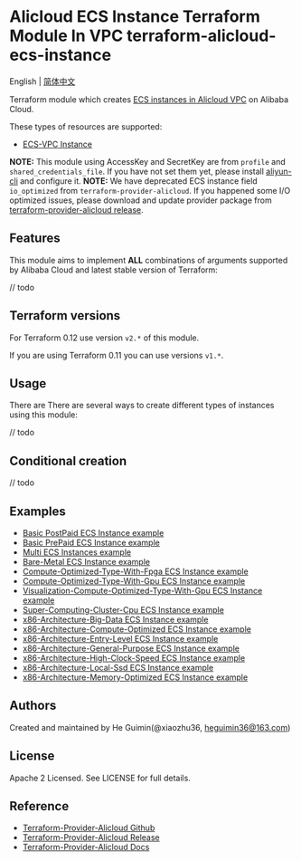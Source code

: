 Alicloud ECS Instance Terraform Module In VPC
terraform-alicloud-ecs-instance
=====================================================================

English | [简体中文](README-CN.md)

Terraform module which creates [ECS instances in Alicloud VPC](https://www.alibabacloud.com/help/doc-detail/25374.htm) on Alibaba Cloud. 

These types of resources are supported:

* [ECS-VPC Instance](https://www.terraform.io/docs/providers/alicloud/r/instance.html)

**NOTE:** This module using AccessKey and SecretKey are from `profile` and `shared_credentials_file`.
If you have not set them yet, please install [aliyun-cli](https://github.com/aliyun/aliyun-cli#installation) and configure it.
**NOTE:** We have deprecated ECS instance field `io_optimized` from `terraform-provider-alicloud`. If you happened some I/O optimized issues, please download and update provider package from [terraform-provider-alicloud release](https://github.com/alibaba/terraform-provider/releases).

## Features

This module aims to implement **ALL** combinations of arguments supported by Alibaba Cloud and latest stable version of Terraform:

// todo

## Terraform versions

For Terraform 0.12 use version `v2.*` of this module.

If you are using Terraform 0.11 you can use versions `v1.*`.

## Usage

There are There are several ways to create different types of instances using this module:

// todo

## Conditional creation

// todo

## Examples

* [Basic PostPaid ECS Instance example](https://github.com/terraform-alicloud-modules/terraform-alicloud-ecs-instance/tree/master/examples/basic/post-paid)
* [Basic PrePaid ECS Instance example](https://github.com/terraform-alicloud-modules/terraform-alicloud-ecs-instance/tree/master/examples/basic/pre-paid)
* [Multi ECS Instances example](https://github.com/terraform-alicloud-modules/terraform-alicloud-ecs-instance/tree/master/examples/multi-instance)
* [Bare-Metal ECS Instance example](https://github.com/terraform-alicloud-modules/terraform-alicloud-ecs-instance/tree/master/examples/bare-metal)
* [Compute-Optimized-Type-With-Fpga ECS Instance example](https://github.com/terraform-alicloud-modules/terraform-alicloud-ecs-instance/tree/master/examples/heterogeneous-computing/compute-optimized-type-with-fpga)
* [Compute-Optimized-Type-With-Gpu ECS Instance example](https://github.com/terraform-alicloud-modules/terraform-alicloud-ecs-instance/tree/master/examples/heterogeneous-computing/compute-optimized-type-with-gpu)
* [Visualization-Compute-Optimized-Type-With-Gpu ECS Instance example](https://github.com/terraform-alicloud-modules/terraform-alicloud-ecs-instance/tree/master/examples/heterogeneous-computing/visualization-compute-optimized-type-with-gpu)
* [Super-Computing-Cluster-Cpu ECS Instance example](https://github.com/terraform-alicloud-modules/terraform-alicloud-ecs-instance/tree/master/examples/super-computing-cluster/cpu)
* [x86-Architecture-Big-Data ECS Instance example](https://github.com/terraform-alicloud-modules/terraform-alicloud-ecs-instance/tree/master/examples/x86-architecture/big-data)
* [x86-Architecture-Compute-Optimized ECS Instance example](https://github.com/terraform-alicloud-modules/terraform-alicloud-ecs-instance/tree/master/examples/x86-architecture/compute-optimized)
* [x86-Architecture-Entry-Level ECS Instance example](https://github.com/terraform-alicloud-modules/terraform-alicloud-ecs-instance/tree/master/examples/x86-architecture/entry-level)
* [x86-Architecture-General-Purpose ECS Instance example](https://github.com/terraform-alicloud-modules/terraform-alicloud-ecs-instance/tree/master/examples/x86-architecture/general-purpose)
* [x86-Architecture-High-Clock-Speed ECS Instance example](https://github.com/terraform-alicloud-modules/terraform-alicloud-ecs-instance/tree/master/examples/x86-architecture/high-clock-speed)
* [x86-Architecture-Local-Ssd ECS Instance example](https://github.com/terraform-alicloud-modules/terraform-alicloud-ecs-instance/tree/master/examples/x86-architecture/local-ssd)
* [x86-Architecture-Memory-Optimized ECS Instance example](https://github.com/terraform-alicloud-modules/terraform-alicloud-ecs-instance/tree/master/examples/x86-architecture/memory-optimized)

Authors
-------
Created and maintained by He Guimin(@xiaozhu36, heguimin36@163.com)

License
----
Apache 2 Licensed. See LICENSE for full details.

Reference
---------
* [Terraform-Provider-Alicloud Github](https://github.com/terraform-providers/terraform-provider-alicloud)
* [Terraform-Provider-Alicloud Release](https://releases.hashicorp.com/terraform-provider-alicloud/)
* [Terraform-Provider-Alicloud Docs](https://www.terraform.io/docs/providers/alicloud/index.html)


